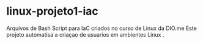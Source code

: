 # linux-projeto1-iac
Arquivos de Bash Script para IaC criados no curso de Linux da DIO.me
Este projeto automatisa a criaçao de usuarios em ambientes Linux .
